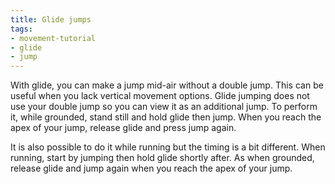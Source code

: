 ```yaml
---
title: Glide jumps
tags:
- movement-tutorial
- glide
- jump
---
```


With glide, you can make a jump mid-air without a double jump. This can be useful when you lack vertical movement options. Glide jumping does not use your double jump so you can view it as an additional jump.
To perform it, while grounded, stand still and hold glide then jump. When you reach the apex of your jump, release glide and press jump again.

It is also possible to do it while running but the timing is a bit different. When running, start by jumping then hold glide shortly after. As when grounded, release glide and jump again when you reach the apex of your jump.

<youtube-video id="VfsbyqlBgi8"></youtube-video>
